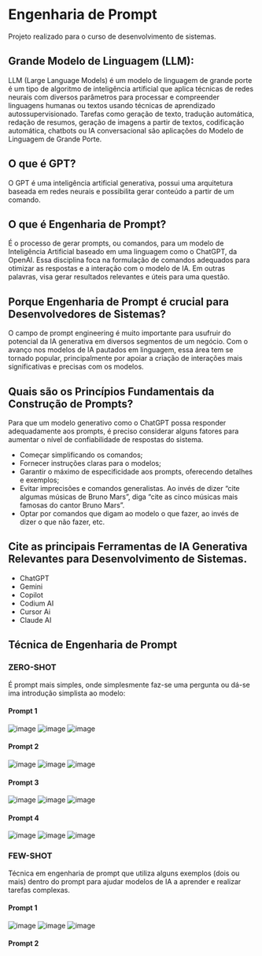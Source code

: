 # Engenharia de Prompt
 Projeto realizado para o curso de desenvolvimento de sistemas.
 ## Grande Modelo de Linguagem (LLM):
 LLM (Large Language Models) é um modelo de linguagem de grande porte é um tipo de algoritmo de inteligência artificial que aplica técnicas de redes neurais com diversos parâmetros para processar e compreender linguagens humanas ou textos usando técnicas de aprendizado autossupervisionado. Tarefas como geração de texto, tradução automática, redação de resumos, geração de imagens a partir de textos, codificação automática, chatbots ou IA conversacional são aplicações do Modelo de Linguagem de Grande Porte.
## O que é GPT?
O GPT é uma inteligência artificial generativa, possui uma arquitetura baseada em redes neurais e possibilita gerar conteúdo a partir de um comando.
## O que é Engenharia de Prompt?
É o processo de gerar prompts, ou comandos, para um modelo de Inteligência Artificial baseado em uma linguagem como o ChatGPT, da OpenAI. Essa disciplina foca na formulação de comandos adequados para otimizar as respostas e a interação com o modelo de IA. Em outras palavras, visa gerar resultados relevantes e úteis para uma questão.
## Porque Engenharia de Prompt é crucial para Desenvolvedores de Sistemas?
O campo de prompt engineering é muito importante para usufruir do potencial da IA generativa em diversos segmentos de um negócio. Com o avanço nos modelos de IA pautados em linguagem, essa área tem se tornado popular, principalmente por apoiar a criação de interações mais significativas e precisas com os modelos. 
## Quais são os Princípios Fundamentais da Construção de Prompts?
Para que um modelo generativo como o ChatGPT possa responder adequadamente aos prompts, é preciso considerar alguns fatores para aumentar o nível de confiabilidade de respostas do sistema.
- Começar simplificando os comandos; 
- Fornecer instruções claras para o modelos; 
- Garantir o máximo de especificidade aos  prompts, oferecendo detalhes e exemplos;
- Evitar imprecisões e comandos generalistas. Ao invés de dizer “cite algumas músicas de Bruno Mars”, diga “cite as cinco músicas mais famosas do cantor Bruno Mars”.
- Optar por comandos que digam ao modelo o que fazer, ao invés de dizer o que não fazer, etc.
## Cite as principais Ferramentas de IA Generativa Relevantes para Desenvolvimento de Sistemas.
- ChatGPT
- Gemini 
- Copilot
- Codium AI
- Cursor Ai
- Claude AI  

## Técnica de Engenharia de Prompt
### ZERO-SHOT
É prompt mais simples, onde simplesmente faz-se uma pergunta ou dá-se ima introdução simplista ao modelo:
####  Prompt 1

![image](imgs/img1.png)
![image](imgs/img2-.png)
![image](imgs/img3.png)

####  Prompt 2

![image](imgs/img4.png)
![image](imgs/img2.png)
![image](imgs/img5.png)

#### Prompt 3
![image](imgs/img6.png)
![image](imgs/img7.png)
![image](imgs/img8.png)

#### Prompt 4

![image](imgs/img9.png)
![image](imgs/img10.png)
![image](imgs/img11.png)

### FEW-SHOT
Técnica em engenharia de prompt que utiliza alguns exemplos (dois ou mais) dentro do prompt para ajudar modelos de IA a aprender e realizar tarefas complexas.
#### Prompt 1
![image](imgs/img22.png)
![image](imgs/img21.png)
![image](imgs/img20n.png)
#### Prompt 2


